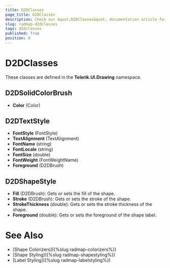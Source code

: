 ```yaml
---
title: D2DClasses
page_title: D2DClasses
description: Check our &quot;D2DClasses&quot; documentation article for RadMap for UWP control.
slug: radmap-d2dclasses
tags: d2dclasses
published: True
position: 8
---
```


# D2DClasses

These classes are defined in the **Telerik.UI.Drawing** namespace.

## D2DSolidColorBrush

* **Color** (Color)

## D2DTextStyle

* **FontStyle** (FontStyle)
* **TextAlignment** (TextAlignment)
* **FontName** (string)
* **FontLocale** (string)
* **FontSize** (double)
* **FontWeight** (FontWeightName)
* **Foreground** (D2DBrush)

## D2DShapeStyle

* **Fill** (D2DBrush): Gets or sets the fill of the shape.
* **Stroke** (D2DBrush): Gets or sets the stroke of the shape.
* **StrokeThickness** (double): Gets or sets the stroke thickness of the shape.
* **Foreground** (double): Gets or sets the foreground of the shape label.

# See Also

 * [Shape Colorizers]({%slug radmap-colorizers%})
 * [Shape Styling]({%slug radmap-shapestyling%})
 * [Label Styling]({%slug radmap-labelstyling%})
